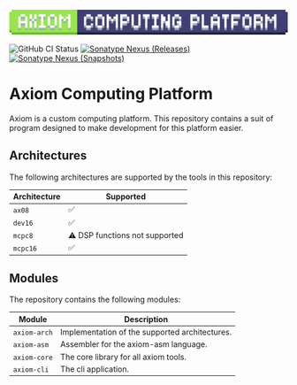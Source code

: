 ![Axiom Computing Platform](docs/img/axiom_platform.png)

![GitHub CI Status](https://img.shields.io/github/actions/workflow/status/voxelpi/axiom/ci.yml?branch=main&label=CI&style=for-the-badge)
[![Sonatype Nexus (Releases)](https://img.shields.io/nexus/r/net.voxelpi.axiom/axiom-core?server=https%3A%2F%2Frepo.voxelpi.net&nexusVersion=3&style=for-the-badge&label=stable&color=blue)](https://repo.voxelpi.net/#browse/search=keyword%3Daxiom)
[![Sonatype Nexus (Snapshots)](https://img.shields.io/nexus/s/net.voxelpi.axiom/axiom-core?server=https%3A%2F%2Frepo.voxelpi.net&nexusVersion=3&style=for-the-badge&label=dev)](https://repo.voxelpi.net/#browse/search=keyword%3Daxiom)

# Axiom Computing Platform

Axiom is a custom computing platform. 
This repository contains a suit of program designed to make development for this platform easier.

## Architectures

The following architectures are supported by the tools in this repository:

| Architecture | Supported                      |
|--------------|--------------------------------|
| `ax08`       | ✅                              |
| `dev16`      | ✅                              |
| `mcpc8`      | ⚠️ DSP functions not supported |
| `mcpc16`     | ✅                              |

## Modules

The repository contains the following modules:

| Module       | Description                                    |
|--------------|------------------------------------------------|
| `axiom-arch` | Implementation of the supported architectures. |
| `axiom-asm`  | Assembler for the axiom-asm language.          |
| `axiom-core` | The core library for all axiom tools.          |
| `axiom-cli`  | The cli application.                           |
